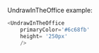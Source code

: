 UndrawInTheOffice example:
```js 
<UndrawInTheOffice
    primaryColor='#6c68fb'
    height= '250px'
    />
```